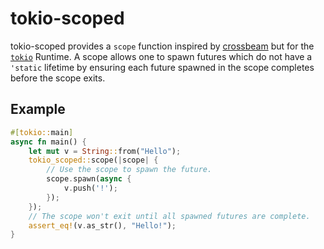 # tokio-scoped
tokio-scoped provides a `scope` function inspired by [crossbeam](https://docs.rs/crossbeam/0.8.0/crossbeam/fn.scope.html)
but for the [`tokio`](https://tokio.rs/) Runtime. A scope allows one to spawn futures which do not have a `'static` lifetime
by ensuring each future spawned in the scope completes before the scope exits.

## Example

```rust
#[tokio::main]
async fn main() {
    let mut v = String::from("Hello");
    tokio_scoped::scope(|scope| {
        // Use the scope to spawn the future.
        scope.spawn(async {
            v.push('!');
        });
    });
    // The scope won't exit until all spawned futures are complete.
    assert_eq!(v.as_str(), "Hello!");
}
```

